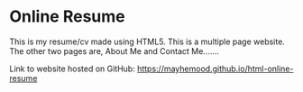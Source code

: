 # Online Resume
This is my resume/cv made using HTML5. This is a multiple page website. 
The other two pages are, About Me and Contact Me.......

Link to website hosted on GitHub: https://mayhemood.github.io/html-online-resume